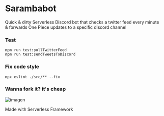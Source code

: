 # Sarambabot

Quick & dirty Serverless Discord bot that checks a twitter feed every minute & forwards One Piece updates to a specific discord channel

### Test

```
npm run test:pollTwitterFeed
npm run test:sendTweetsToDiscord
```

### Fix code style

```
npx eslint ./src/** --fix
```

### Wanna fork it? it's cheap

![imagen](https://user-images.githubusercontent.com/15369935/141467566-1d295acc-8e6d-49bf-b852-948f36730e40.png)

Made with Serverless Framework 
